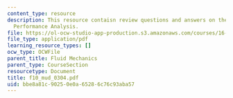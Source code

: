 ```yaml
---
content_type: resource
description: This resource contaisn review questions and answers on the topic of Aircraft
  Performance Analysis.
file: https://ol-ocw-studio-app-production.s3.amazonaws.com/courses/16-01-unified-engineering-i-ii-iii-iv-fall-2005-spring-2006/bbe8a81c90250e0a65286c76c93aba57_f10_mud_0304.pdf
file_type: application/pdf
learning_resource_types: []
ocw_type: OCWFile
parent_title: Fluid Mechanics
parent_type: CourseSection
resourcetype: Document
title: f10_mud_0304.pdf
uid: bbe8a81c-9025-0e0a-6528-6c76c93aba57
---
```

